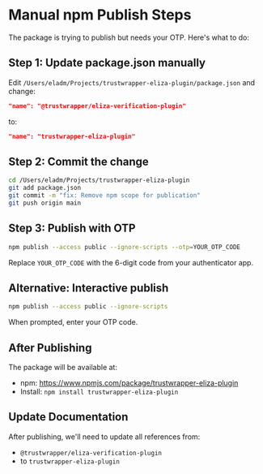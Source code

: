 # Manual npm Publish Steps

The package is trying to publish but needs your OTP. Here's what to do:

## Step 1: Update package.json manually

Edit `/Users/eladm/Projects/trustwrapper-eliza-plugin/package.json` and change:
```json
"name": "@trustwrapper/eliza-verification-plugin"
```
to:
```json
"name": "trustwrapper-eliza-plugin"
```

## Step 2: Commit the change
```bash
cd /Users/eladm/Projects/trustwrapper-eliza-plugin
git add package.json
git commit -m "fix: Remove npm scope for publication"
git push origin main
```

## Step 3: Publish with OTP
```bash
npm publish --access public --ignore-scripts --otp=YOUR_OTP_CODE
```

Replace `YOUR_OTP_CODE` with the 6-digit code from your authenticator app.

## Alternative: Interactive publish
```bash
npm publish --access public --ignore-scripts
```

When prompted, enter your OTP code.

## After Publishing

The package will be available at:
- npm: https://www.npmjs.com/package/trustwrapper-eliza-plugin
- Install: `npm install trustwrapper-eliza-plugin`

## Update Documentation

After publishing, we'll need to update all references from:
- `@trustwrapper/eliza-verification-plugin`
- to `trustwrapper-eliza-plugin`
